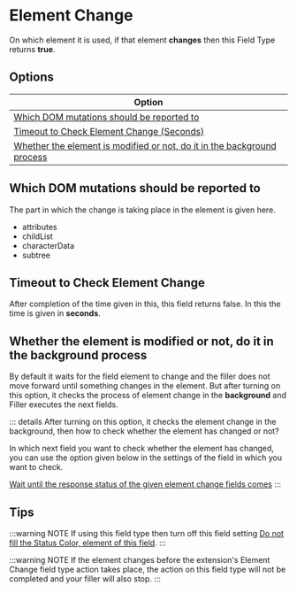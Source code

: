 # Element Change

On which element it is used, if that element **changes** then this Field Type returns **true**.

## Options

| Option                                                                                                                                             |
| -------------------------------------------------------------------------------------------------------------------------------------------------- |
| [Which DOM mutations should be reported to](#which-dom-mutations-should-be-reported-to)                                                            |
| [Timeout to Check Element Change (Seconds)](#timeout-to-check-element-change)                                                                      |
| [Whether the element is modified or not, do it in the background process](#whether-the-element-is-modified-or-not-do-it-in-the-background-process) |

## Which DOM mutations should be reported to

The part in which the change is taking place in the element is given here.

- attributes
- childList
- characterData
- subtree

## Timeout to Check Element Change

After completion of the time given in this, this field returns false. In this the time is given in **seconds**.

## Whether the element is modified or not, do it in the background process

By default it waits for the field element to change and the filler does not move forward until something changes in the element. But after turning on this option, it checks the process of element change in the **background** and Filler executes the next fields.

::: details After turning on this option, it checks the element change in the background, then how to check whether the element has changed or not?

In which next field you want to check whether the element has changed, you can use the option given below in the settings of the field in which you want to check.

[Wait until the response status of the given element change fields comes](/documentation/form-fields/field-settings#wait-until-the-response-status-of-the-given-element-change-fields-comes)
:::

## Tips

:::warning NOTE
If using this field type then turn off this field setting [Do not fill the Status Color, element of this field](/documentation/form-fields/field-settings#do-not-fill-the-status-color-element-of-this-field).
:::

:::warning NOTE
If the element changes before the extension's Element Change field type action takes place, the action on this field type will not be completed and your filler will also stop.
:::